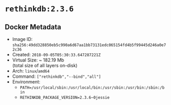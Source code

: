 # `rethinkdb:2.3.6`

## Docker Metadata

- Image ID: `sha256:49dd328850eb5c990a6d67aa1bb73131edc065154fd4b5f99445d246a0e72c36`
- Created: `2018-09-05T05:30:33.647287221Z`
- Virtual Size: ~ 182.19 Mb  
  (total size of all layers on-disk)
- Arch: `linux`/`amd64`
- Command: `["rethinkdb","--bind","all"]`
- Environment:
  - `PATH=/usr/local/sbin:/usr/local/bin:/usr/sbin:/usr/bin:/sbin:/bin`
  - `RETHINKDB_PACKAGE_VERSION=2.3.6~0jessie`
